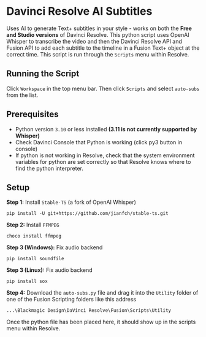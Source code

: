 # Davinci Resolve AI Subtitles
Uses AI to generate Text+ subtitles in your style - works on both the **Free and Studio versions** of Davinci Resolve. This python script uses OpenAI Whisper to transcribe the video and then the Davinci Resolve API and Fusion API to add each subtitle to the timeline in a Fusion Text+ object at the correct time. This script is run through the `Scripts` menu within Resolve.

## Running the Script

Click `Workspace` in the top menu bar. Then click `Scripts` and select `auto-subs` from the list.

## Prerequisites
- Python version `3.10` or less installed **(3.11 is not currently supported by Whisper)**
- Check Davinci Console that Python is working (click py3 button in console)
- If python is not working in Resolve, check that the system environment variables for python are set correctly so that Resolve knows where to find the python interpreter.

## Setup

**Step 1:** Install `Stable-TS` (a fork of OpenAI Whisper)

    pip install -U git+https://github.com/jianfch/stable-ts.git

**Step 2:** Install `FFMPEG`

    choco install ffmpeg

**Step 3 (Windows):** Fix audio backend

    pip install soundfile 
    
**Step 3 (Linux):** Fix audio backend
  
    pip install sox
    
**Step 4:** Download the `auto-subs.py` file and drag it into the `Utility` folder of one of the Fusion Scripting folders like this address
  
    ...\Blackmagic Design\DaVinci Resolve\Fusion\Scripts\Utility

Once the python file has been placed here, it should show up in the scripts menu within Resolve.
   
